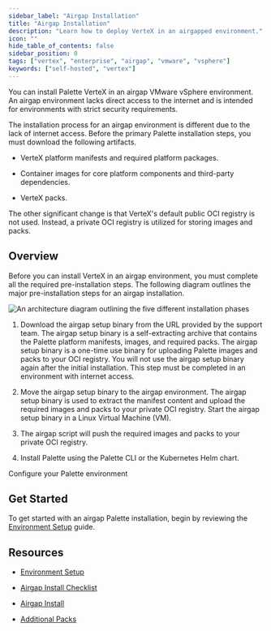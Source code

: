 ```yaml
---
sidebar_label: "Airgap Installation"
title: "Airgap Installation"
description: "Learn how to deploy VerteX in an airgapped environment."
icon: ""
hide_table_of_contents: false
sidebar_position: 0
tags: ["vertex", "enterprise", "airgap", "vmware", "vsphere"]
keywords: ["self-hosted", "vertex"]
---
```


You can install Palette VerteX in an airgap VMware vSphere environment. An airgap environment lacks direct access to the
internet and is intended for environments with strict security requirements.

The installation process for an airgap environment is different due to the lack of internet access. Before the primary
Palette installation steps, you must download the following artifacts.

- VerteX platform manifests and required platform packages.

- Container images for core platform components and third-party dependencies.

- VerteX packs.

The other significant change is that VerteX's default public OCI registry is not used. Instead, a private OCI registry
is utilized for storing images and packs.

## Overview

Before you can install VerteX in an airgap environment, you must complete all the required pre-installation steps. The
following diagram outlines the major pre-installation steps for an airgap installation.

![An architecture diagram outlining the five different installation phases](/enterprise-version_air-gap-repo_overview-order-diagram.webp)

1. Download the airgap setup binary from the URL provided by the support team. The airgap setup binary is a
   self-extracting archive that contains the Palette platform manifests, images, and required packs. The airgap setup
   binary is a one-time use binary for uploading Palette images and packs to your OCI registry. You will not use the
   airgap setup binary again after the initial installation. This step must be completed in an environment with internet
   access.

2. Move the airgap setup binary to the airgap environment. The airgap setup binary is used to extract the manifest
   content and upload the required images and packs to your private OCI registry. Start the airgap setup binary in a
   Linux Virtual Machine (VM).

3. The airgap script will push the required images and packs to your private OCI registry.

4. Install Palette using the Palette CLI or the Kubernetes Helm chart.

Configure your Palette environment

## Get Started

To get started with an airgap Palette installation, begin by reviewing the
[Environment Setup](./environment-setup/vmware-vsphere-airgap-instructions.md) guide.

## Resources

- [Environment Setup](./environment-setup/vmware-vsphere-airgap-instructions.md)

- [Airgap Install Checklist](./checklist.md)

- [Airgap Install](./install.md)

- [Additional Packs](../../../../downloads/additional-packs.md)
